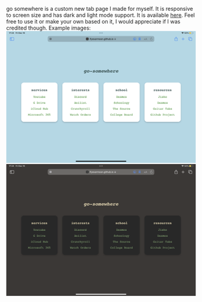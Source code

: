 go somewhere is a custom new tab page I made for myself. It is responsive to screen size and has dark and light mode support. It is available [here](https://ifyexarmoon.github.io/go-somewhere/). Feel free to use it or make your own based on it, I would appreciate if I was credited though.
Example images:
![Image of page in light mode](https://github.com/Ifyexarmoon/go-somewhere/raw/main/6AAD6A26-604C-4CF4-958B-A2EAB3A3814B.png)
![Image of page in dark mode](https://github.com/Ifyexarmoon/go-somewhere/raw/main/6581C647-A854-435A-82FD-0D613F5F334C.png)
